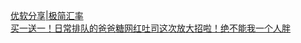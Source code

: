   
[优软分享|极简汇率](http://www.dianyue.me/archives/106/7kcmx5qfgjx35rs1/)  
[买一送一！日常排队的爸爸糖网红吐司这次放大招啦！绝不能我一个人胖](http://www.dianyue.me/archives/714/y5s8amtk6dmiax64/)